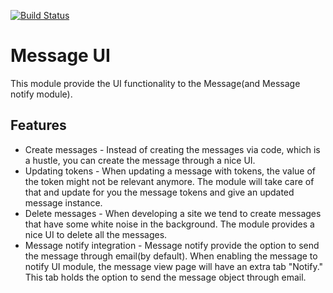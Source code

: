 [![Build Status](https://travis-ci.org/RoySegall/message_ui.svg?branch=7.x-1.x)](https://travis-ci.org/RoySegall/message_ui)

# Message UI

This module provide the UI functionality to the Message(and Message notify
module).

## Features
* Create messages - Instead of creating the messages via code, which is a hustle,
you can create the message through a nice UI.
* Updating tokens - When updating a message with tokens, the value of the token
might not be relevant anymore. The module will take care of that and update for
you the message tokens and give an updated message instance.
* Delete messages - When developing a site we tend to create messages that have
some white noise in the background. The module provides a nice UI to delete all
the messages.
* Message notify integration - Message notify provide the option to send the
message through email(by default). When enabling the message to notify UI module,
the message view page will have an extra tab "Notify." This tab holds the option
to send the message object through email.
